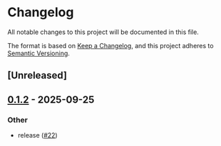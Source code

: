 # Changelog

All notable changes to this project will be documented in this file.

The format is based on [Keep a Changelog](https://keepachangelog.com/en/1.0.0/),
and this project adheres to [Semantic Versioning](https://semver.org/spec/v2.0.0.html).

## [Unreleased]

## [0.1.2](https://github.com/drivercraft/rdrive/compare/rdif-pcie-v0.1.1...rdif-pcie-v0.1.2) - 2025-09-25

### Other

- release ([#22](https://github.com/drivercraft/rdrive/pull/22))
